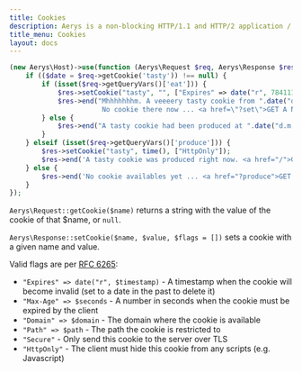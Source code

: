 ```yaml
---
title: Cookies
description: Aerys is a non-blocking HTTP/1.1 and HTTP/2 application / websocket / static file server.
title_menu: Cookies
layout: docs
---
```


```php
(new Aerys\Host)->use(function (Aerys\Request $req, Aerys\Response $res) {
	if (($date = $req->getCookie('tasty')) !== null) {
		if (isset($req->getQueryVars()['eat'])) {
			$res->setCookie("tasty", "", ["Expires" => date("r", 784111777)]); # somewhen in the past
			$res->end("Mhhhhhhhm. A veeeery tasty cookie from ".date("d.m.Y H:i:s", (int) $date)."!<br />
					   No cookie there now ... <a href=\"?set\">GET A NEW ONE!</a> or <a href=\"/\">Go back.</a>'");
		} else {
			$res->end("A tasty cookie had been produced at ".date("d.m.Y H:i:s", (int) $date));
		}
	} elseif (isset($req->getQueryVars()['produce'])) {
		$res->setCookie("tasty", time(), ["HttpOnly"]);
		$res->end('A tasty cookie was produced right now. <a href="/">Go back.</a>');
	} else {
		$res->end('No cookie availables yet ... <a href="?produce">GET ONE RIGHT NOW!</a>');
	}
});
```

`Aerys\Request::getCookie($name)` returns a string with the value of the cookie of that $name, or `null`.

`Aerys\Response::setCookie($name, $value, $flags = [])` sets a cookie with a given name and value.

Valid flags are per [RFC 6265](https://tools.ietf.org/html/rfc6265#section-5.2.1):

- `"Expires" => date("r", $timestamp)` - A timestamp when the cookie will become invalid (set to a date in the past to delete it)
- `"Max-Age" => $seconds` - A number in seconds when the cookie must be expired by the client
- `"Domain" => $domain` - The domain where the cookie is available
- `"Path" => $path` - The path the cookie is restricted to
- `"Secure"` - Only send this cookie to the server over TLS
- `"HttpOnly"` - The client must hide this cookie from any scripts (e.g. Javascript)
